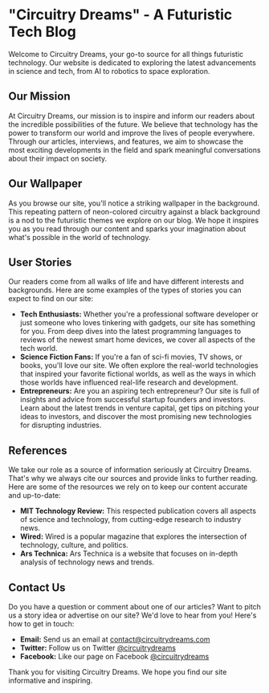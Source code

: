 <!--font:Futura-->

# "Circuitry Dreams" - A Futuristic Tech Blog

Welcome to Circuitry Dreams, your go-to source for all things futuristic technology. Our website is dedicated to exploring the latest advancements in science and tech, from AI to robotics to space exploration.

## Our Mission

At Circuitry Dreams, our mission is to inspire and inform our readers about the incredible possibilities of the future. We believe that technology has the power to transform our world and improve the lives of people everywhere. Through our articles, interviews, and features, we aim to showcase the most exciting developments in the field and spark meaningful conversations about their impact on society.

## Our Wallpaper

As you browse our site, you'll notice a striking wallpaper in the background. This repeating pattern of neon-colored circuitry against a black background is a nod to the futuristic themes we explore on our blog. We hope it inspires you as you read through our content and sparks your imagination about what's possible in the world of technology.

## User Stories

Our readers come from all walks of life and have different interests and backgrounds. Here are some examples of the types of stories you can expect to find on our site:

- **Tech Enthusiasts:** Whether you're a professional software developer or just someone who loves tinkering with gadgets, our site has something for you. From deep dives into the latest programming languages to reviews of the newest smart home devices, we cover all aspects of the tech world.
- **Science Fiction Fans:** If you're a fan of sci-fi movies, TV shows, or books, you'll love our site. We often explore the real-world technologies that inspired your favorite fictional worlds, as well as the ways in which those worlds have influenced real-life research and development.
- **Entrepreneurs:** Are you an aspiring tech entrepreneur? Our site is full of insights and advice from successful startup founders and investors. Learn about the latest trends in venture capital, get tips on pitching your ideas to investors, and discover the most promising new technologies for disrupting industries.

## References

We take our role as a source of information seriously at Circuitry Dreams. That's why we always cite our sources and provide links to further reading. Here are some of the resources we rely on to keep our content accurate and up-to-date:

- **MIT Technology Review:** This respected publication covers all aspects of science and technology, from cutting-edge research to industry news.
- **Wired:** Wired is a popular magazine that explores the intersection of technology, culture, and politics.
- **Ars Technica:** Ars Technica is a website that focuses on in-depth analysis of technology news and trends.

## Contact Us

Do you have a question or comment about one of our articles? Want to pitch us a story idea or advertise on our site? We'd love to hear from you! Here's how to get in touch:

- **Email:** Send us an email at [contact@circuitrydreams.com](mailto:contact@circuitrydreams.com)
- **Twitter:** Follow us on Twitter [@circuitrydreams](#)
- **Facebook:** Like our page on Facebook [@circuitrydreams](#)

Thank you for visiting Circuitry Dreams. We hope you find our site informative and inspiring.

<!--

Write me content for website with wallpaper which alt text is:

"A wallpaper with a repeating pattern of neon-colored circuitry, set against a black background."

The name/title of the page should not be 1:1 copy of the alt text but rather a real content of the website which is using this wallpaper.

- Use markdown format 
- Start with heading
- Heading should be short and concise
- The content should look like a real website 
- The website should not be about the wallpaper, wallpaper is just a related background
- Heading should be contain work "wallpaper" or "background"
- Include real sections like references, contact, user stories, etc. use things relevant to the page purpose.
- Feel free to use structure like headings, bullets, numbering, blockquotes, paragraphs, horizontal lines, etc.
- You can use formatting like bold or _italic_
- You can include UTF-8 emojis
- Links should be only #hash anchors (and you can refer to the document itself)
- Do not include images


---


# "Circuitry Dreams" - A Futuristic Tech Blog

Welcome to Circuitry Dreams, your go-to source for all things futuristic technology. Our website is dedicated to exploring the latest advancements in science and tech, from AI to robotics to space exploration.

## Our Mission

At Circuitry Dreams, our mission is to inspire and inform our readers about the incredible possibilities of the future. We believe that technology has the power to transform our world and improve the lives of people everywhere. Through our articles, interviews, and features, we aim to showcase the most exciting developments in the field and spark meaningful conversations about their impact on society.

## Our Wallpaper

As you browse our site, you'll notice a striking wallpaper in the background. This repeating pattern of neon-colored circuitry against a black background is a nod to the futuristic themes we explore on our blog. We hope it inspires you as you read through our content and sparks your imagination about what's possible in the world of technology.

## User Stories

Our readers come from all walks of life and have different interests and backgrounds. Here are some examples of the types of stories you can expect to find on our site:

- **Tech Enthusiasts:** Whether you're a professional software developer or just someone who loves tinkering with gadgets, our site has something for you. From deep dives into the latest programming languages to reviews of the newest smart home devices, we cover all aspects of the tech world.
- **Science Fiction Fans:** If you're a fan of sci-fi movies, TV shows, or books, you'll love our site. We often explore the real-world technologies that inspired your favorite fictional worlds, as well as the ways in which those worlds have influenced real-life research and development.
- **Entrepreneurs:** Are you an aspiring tech entrepreneur? Our site is full of insights and advice from successful startup founders and investors. Learn about the latest trends in venture capital, get tips on pitching your ideas to investors, and discover the most promising new technologies for disrupting industries.

## References

We take our role as a source of information seriously at Circuitry Dreams. That's why we always cite our sources and provide links to further reading. Here are some of the resources we rely on to keep our content accurate and up-to-date:

- **MIT Technology Review:** This respected publication covers all aspects of science and technology, from cutting-edge research to industry news.
- **Wired:** Wired is a popular magazine that explores the intersection of technology, culture, and politics.
- **Ars Technica:** Ars Technica is a website that focuses on in-depth analysis of technology news and trends.

## Contact Us

Do you have a question or comment about one of our articles? Want to pitch us a story idea or advertise on our site? We'd love to hear from you! Here's how to get in touch:

- **Email:** Send us an email at [contact@circuitrydreams.com](mailto:contact@circuitrydreams.com)
- **Twitter:** Follow us on Twitter [@circuitrydreams](#)
- **Facebook:** Like our page on Facebook [@circuitrydreams](#)

Thank you for visiting Circuitry Dreams. We hope you find our site informative and inspiring.

-->

